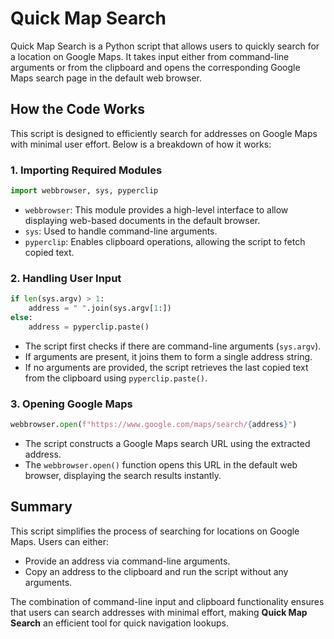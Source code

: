 # Quick Map Search

Quick Map Search is a Python script that allows users to quickly search for a location on Google Maps. It takes input either from command-line arguments or from the clipboard and opens the corresponding Google Maps search page in the default web browser.

## How the Code Works

This script is designed to efficiently search for addresses on Google Maps with minimal user effort. Below is a breakdown of how it works:

### 1. Importing Required Modules
```python
import webbrowser, sys, pyperclip
```
- `webbrowser`: This module provides a high-level interface to allow displaying web-based documents in the default browser.
- `sys`: Used to handle command-line arguments.
- `pyperclip`: Enables clipboard operations, allowing the script to fetch copied text.

### 2. Handling User Input
```python
if len(sys.argv) > 1:
    address = " ".join(sys.argv[1:])
else:
    address = pyperclip.paste()
```
- The script first checks if there are command-line arguments (`sys.argv`).
- If arguments are present, it joins them to form a single address string.
- If no arguments are provided, the script retrieves the last copied text from the clipboard using `pyperclip.paste()`.

### 3. Opening Google Maps
```python
webbrowser.open(f"https://www.google.com/maps/search/{address}")
```
- The script constructs a Google Maps search URL using the extracted address.
- The `webbrowser.open()` function opens this URL in the default web browser, displaying the search results instantly.

## Summary
This script simplifies the process of searching for locations on Google Maps. Users can either:
- Provide an address via command-line arguments.
- Copy an address to the clipboard and run the script without any arguments.

The combination of command-line input and clipboard functionality ensures that users can search addresses with minimal effort, making **Quick Map Search** an efficient tool for quick navigation lookups.

